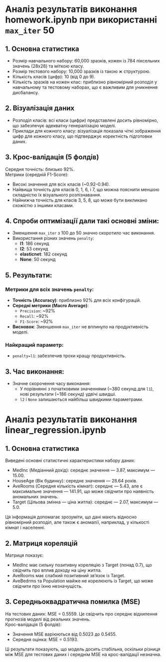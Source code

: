 # Аналіз результатів виконання homework.ipynb при використанні `max_iter` 50

## 1. Основна статистика

- Розмір навчального набору: 60,000 зразків, кожен із 784 піксельних значень (28x28) та міткою класу.
- Розмір тестового набору: 10,000 зразків із такою ж структурою.
- Кількість класів (цифр): 10 (від 0 до 9).
- Кількість зразків на кожен клас: приблизно рівномірний розподіл у навчальному та тестовому наборах, що є важливим для уникнення дисбалансу.

## 2. Візуалізація даних

- Розподіл класів: всі класи (цифри) представлені досить рівномірно, що забезпечує адекватну генералізацію моделі.
- Приклади для кожного класу: візуалізація показала чіткі зображення цифр для кожного класу, що підтверджує коректність підготовки даних.

## 3. Крос-валідація (5 фолдів)

Середня точність: близько 92%.  
Метрики (середній F1-Score):  
- Високі значення для всіх класів (~0.92–0.94).
- Найвища точність для класів 0, 1, 6, і 7, що можна пояснити меншою складністю їх візуального розпізнавання.
- Найнижча точність для класів 3, 5, 8, що може бути викликано схожістю з іншими класами.

## 4. Спроби оптимізації дали такі основні зміни:

- Зменшення `max_iter` з 100 до 50 значно скоротило час виконання.
- Використання різних значень `penalty`:
  - **l1**: 186 секунд
  - **l2**: 53 секунд
  - **elasticnet**: 182 секунд
  - **None**: 50 секунд

## 5. Результати:

### Метрики для всіх значень `penalty`:
- **Точність (Accuracy)**: приблизно 92% для всіх конфігурацій.
- **Середні метрики (Macro Average)**:
  - `Precision`: ~92%
  - `Recall`: ~92%
  - `F1-Score`: ~92%
- **Висновок**: Зменшення `max_iter` не вплинуло на продуктивність моделі.

### Найкращий параметр:
- `penalty=l1`: забезпечив трохи кращу продуктивність.

## 3. Час виконання:

- Значне скорочення часу виконання:
  - У порівнянні з початковими значеннями (~380 секунд для `l1`), нові результати (~186 секунд) удвічі швидші.
  - `l2` і `None` залишаються найбільш швидкими параметрами.


# Аналіз результатів виконання linear_regression.ipynb

## 1. Основна статистика

Виведені основні статистичні характеристики набору даних:
- MedInc (Медіанний дохід): середнє значення — 3.87, максимум — 15.00.
- HouseAge (Вік будинку): середнє значення — 28.64 років.
- AveRooms (Середня кількість кімнат): середнє — 5.43, але є максимальне значення — 141.91, що може свідчити про наявність аномальних значень.
- Target (Цільова змінна — ціна житла): середнє — 2.07, максимум — 5.0.

Ця інформація допомагає зрозуміти, що дані мають відносно рівномірний розподіл, але також є аномалії, наприклад, у кількості кімнат і населенні.  

## 2. Матриця кореляцій

Матриця показує:
- MedInc має сильну позитивну кореляцію з Target (понад 0.7), що свідчить про вплив доходу на ціну житла.
- AveRooms має слабкий позитивний зв’язок із Target.
- AveBedrms та Population майже не корелюють із Target, що може свідчити про їхню незначущість.  

## 3. Середньоквадратична помилка (MSE)

На тестових даних: MSE = 0.5559. Це свідчить про середнє відхилення прогнозів моделі від реальних значень.  
Крос-валідація (5 фолдів):  
- Значення MSE варіюються від 0.5023 до 0.5455.
- Середня оцінка: MSE = 0.5193.

Ці результати показують, що модель досить стабільна, оскільки різниця між MSE для тестових даних і середнім MSE на крос-валідації незначна.  

